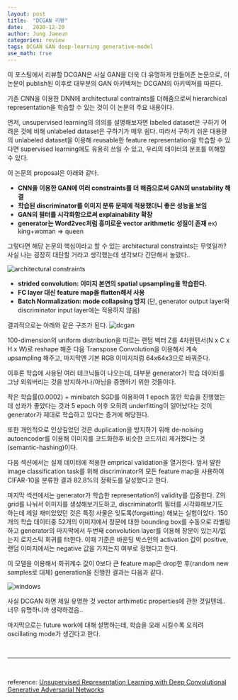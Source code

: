 ```yaml
---
layout: post
title:  "DCGAN 리뷰"
date:   2020-12-20
author: Jung Jaeeun
categories: review
tags: DCGAN GAN deep-learning generative-model
use_math: true
---
```


이 포스팅에서 리뷰할 DCGAN은 사실 GAN을 더욱 더 유명하게 만들어준 논문으로, 이 논문이 publish된 이후로 대부분의 GAN 아키텍쳐는 DCGAN의 아키텍쳐를 따른다. 

기존 CNN을 이용한 DNN에 architectural contraints를 더해줌으로써 hierarchical representation을 학습할 수 있는 것이 이 논문의 주요 내용이다.

먼저, unsupervised learning의 의의를 설명해보자면 labeled dataset은 구하기 어려운 것에 비해 unlabeled dataset은 구하기가 매우 쉽다. 따라서 구하기 쉬운 대용량의 unlabeled dataset을 이용해 reusable한 feature representation을 학습할 수 있다면 supervised learning에도 유용히 쓰일 수 있고, 우리의 데이터의 분포를 이해할 수 있다.


이 논문의 proposal은 아래와 같다.
- **CNN을 이용한 GAN에 여러 constraints를 더 해줌으로써 GAN의 unstability 해결**
- **학습된 discriminator를 이미지 분류 문제에 적용했더니 좋은 성능을 보임**
- **GAN의 필터를 시각화함으로써 explainability 확장**
- **generator는 Word2vec처럼 흥미로운 vector arithmetic 성질이 존재** ex) king+woman => queen

그렇다면 해당 논문의 핵심이라고 할 수 있는 architectural constraints는 무엇일까? 사실 나는 굉장히 대단할 거라고 생각했는데 생각보다 간단해서 놀랐다.. 

![architectural constraints](../../../../img/dcgan/1.png)

- **strided convolution: 이미지 본연의 spatial upsampling을 학습한다.**
- **FC layer 대신 feature map을 flatten해서 사용**
- **Batch Normalization: mode collapsing 방지** (단, generator output layer와 discriminator input layer에는 적용하지 않음)

결과적으로는 아래와 같은 구조가 된다.
![dcgan](../../../../img/dcgan/dcgan.png)

100-dimension의 uniform distribution을 따르는 랜덤 벡터 Z를 4차원텐서(N x C x H x W)로 reshape 해준 다음 Transpose Convolution을 이용해서 계속 upsampling 해주고, 마지막엔 기본 RGB 이미지처럼 64x64x3으로 바꿔준다.

이후론 학습에 사용된 여러 테크닉들이 나오는데, 대부분 generator가 학습 데이터를 그냥 외워버리는 것을 방지하거나/아님을 증명하기 위한 것들이다. 

작은 학습률(0.0002) + minibatch SGD를 이용하여 1 epoch 동안 학습을 진행했는데 성과가 좋았다는 것과 5 epoch 이후 오히려 underfitting이 일어났다는 것이 generator가 제대로 학습하고 있다는 증거에 해당한다.

또한 개인적으로 인상깊었던 것은 duplication을 방지하기 위해 de-noising autoencoder를 이용해 이미지를 코드화한후 비슷한 코드끼리 제거했다는 것(semantic-hashing)이다.

다음 섹션에서는 실제 데이터에 적용한 emprical validation을 열거한다. 앞서 말한 image classification task를 위해 discriminator의 모든 feature map을 사용하여 CIFAR-10을 분류한 결과 82.8%의 정확도를 달성했다고 한다.

마지막 섹션에서는 generator가 학습한 representation의 validity를 입증한다. Z의 grid를 나눠서 이미지를 생성해보기도하고, discriminator의 필터를 시각화해보기도 하는데 제일 재미있었던 것은 특정 사물은 잊도록(forgetting) 해보는 실험이었다. 150개의 학습 데이터중 52개의 이미지에서 창문에 대한 bounding box를 수동으로 라벨링하고 generator의 마지막에서 두번째 convolution layer를 이용해 창문이 있는지/없는지 로지스틱 회귀를 fit한다. 이때 기준은 바운딩 박스안의 activation 값이 positive, 랜덤 이미지에서는 negative 값을 가지는지 여부로 정했다고 한다. 

이 모델을 이용해서 회귀계수 값이 0보다 큰 feature map은 drop한 후(random new samples로 대체)  generation을 진행한 결과는 다음과 같다.

![windows](../../../../img/dcgan/4.png)

사실 DCGAN 하면 제일 유명한 것 vector arthimetic properties에 관한 것일텐데.. 너무 유명하니까 생략하겠음..

마지막으로는 future work에 대해 설명하는데, 학습을 오래 시킬수록 오히려 oscillating mode가 생긴다고 한다. 

<br>

---

<br>

reference: [Unsupervised Representation Learning with Deep Convolutional Generative Adversarial Networks](https://arxiv.org/pdf/1511.06434.pdf)